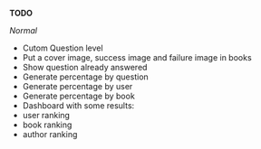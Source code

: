 **TODO**

*Normal*
- Cutom Question level
- Put a cover image, success image and failure image in books
- Show question already answered
- Generate percentage by question
- Generate percentage by user
- Generate percentage by book
- Dashboard with some results:
 - user ranking
 - book ranking
 - author ranking
